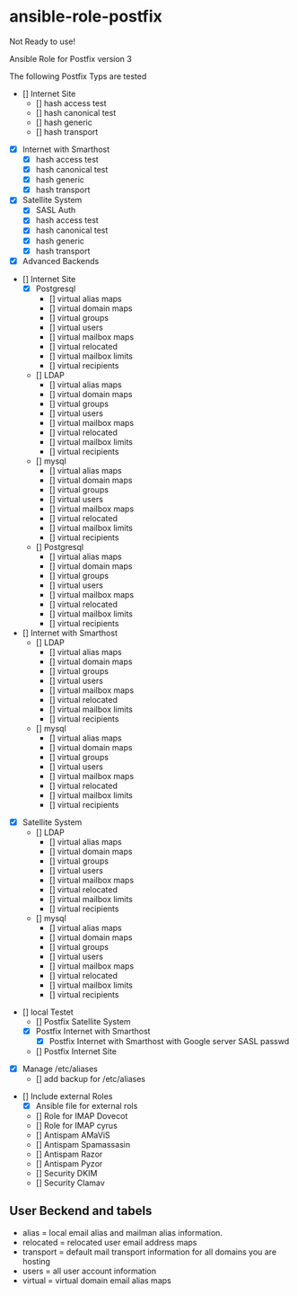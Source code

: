 # ansible-role-postfix

Not Ready to use!

Ansible Role for Postfix version 3

The following Postfix Typs  are tested

- [] Internet Site
  - [] hash access test
  - [] hash canonical test
  - [] hash generic
  - [] hash transport
- [x] Internet with Smarthost
  - [x] hash access test
  - [x] hash canonical test
  - [x] hash generic
  - [x] hash transport
- [x] Satellite System
  - [x] SASL Auth
  - [x] hash access test
  - [x] hash canonical test
  - [x] hash generic
  - [x] hash transport
- [x] Advanced Backends
- [] Internet Site
  - [x] Postgresql
    - [] virtual alias maps
    - [] virtual domain maps
    - [] virtual groups
    - [] virtual users
    - [] virtual mailbox maps
    - [] virtual relocated
    - [] virtual mailbox limits
    - [] virtual recipients
  - [] LDAP
    - [] virtual alias maps
    - [] virtual domain maps
    - [] virtual groups
    - [] virtual users
    - [] virtual mailbox maps
    - [] virtual relocated
    - [] virtual mailbox limits
    - [] virtual recipients
  - [] mysql
    - [] virtual alias maps
    - [] virtual domain maps
    - [] virtual groups
    - [] virtual users
    - [] virtual mailbox maps
    - [] virtual relocated
    - [] virtual mailbox limits
    - [] virtual recipients
  - [] Postgresql
    - [] virtual alias maps
    - [] virtual domain maps
    - [] virtual groups
    - [] virtual users
    - [] virtual mailbox maps
    - [] virtual relocated
    - [] virtual mailbox limits
    - [] virtual recipients
- [] Internet with Smarthost
  - [] LDAP
    - [] virtual alias maps
    - [] virtual domain maps
    - [] virtual groups
    - [] virtual users
    - [] virtual mailbox maps
    - [] virtual relocated
    - [] virtual mailbox limits
    - [] virtual recipients
  - [] mysql
    - [] virtual alias maps
    - [] virtual domain maps
    - [] virtual groups
    - [] virtual users
    - [] virtual mailbox maps
    - [] virtual relocated
    - [] virtual mailbox limits
    - [] virtual recipients
- [x] Satellite System
  - [] LDAP
    - [] virtual alias maps
    - [] virtual domain maps
    - [] virtual groups
    - [] virtual users
    - [] virtual mailbox maps
    - [] virtual relocated
    - [] virtual mailbox limits
    - [] virtual recipients
  - [] mysql
    - [] virtual alias maps
    - [] virtual domain maps
    - [] virtual groups
    - [] virtual users
    - [] virtual mailbox maps
    - [] virtual relocated
    - [] virtual mailbox limits
    - [] virtual recipients
- [] local Testet
   - [] Postfix Satellite System
   - [x] Postfix Internet with Smarthost
      - [x] Postfix Internet with Smarthost with Google server SASL passwd
   - [] Postfix Internet Site
- [x] Manage /etc/aliases
  - [] add backup for /etc/aliases
- [] Include external Roles
  - [x] Ansible file for external rols
  - [] Role for IMAP Dovecot
  - [] Role for IMAP cyrus
  - [] Antispam AMaViS
  - [] Antispam Spamassasin
  - [] Antispam Razor
  - [] Antispam Pyzor
  - [] Security DKIM
  - [] Security Clamav

## User Beckend and tabels

- alias = local email alias and mailman alias information.
- relocated = relocated user email address maps
- transport = default mail transport information for all domains you are hosting
- users = all user account information
- virtual = virtual domain email alias maps
